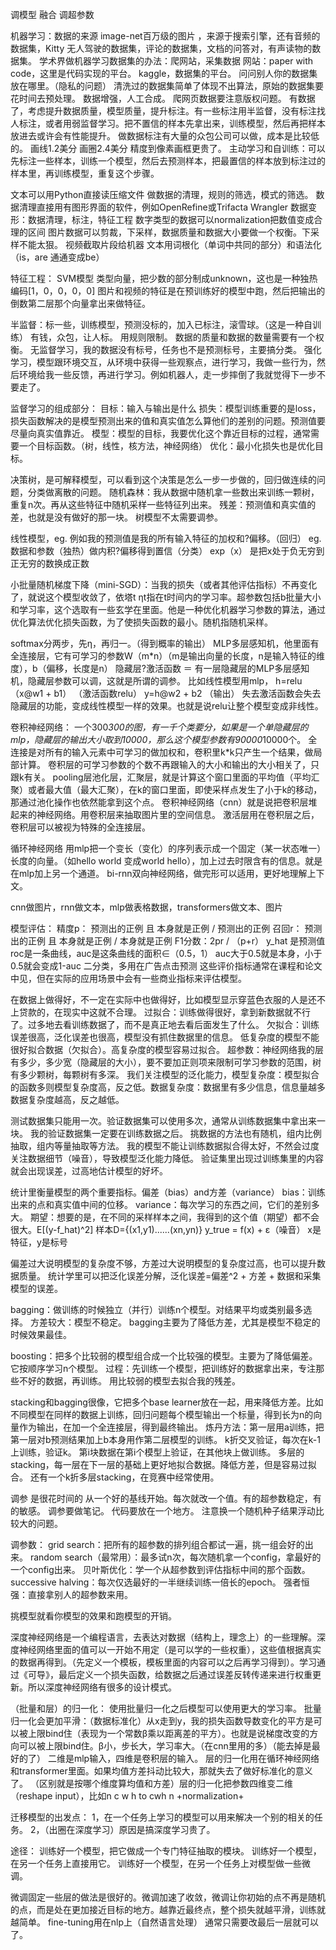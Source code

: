 调模型 融合
调超参数

机器学习：数据的来源 image-net百万级的图片 ，来源于搜索引擎，还有音频的数据集，Kitty 无人驾驶的数据集，评论的数据集，文档的问答对，有声读物的数据集。
学术界做机器学习数据集的办法：爬网站，采集数据
网站：paper with code，这里是代码实现的平台。
kaggle，数据集的平台。
问问别人你的数据集放在哪里。（隐私的问题）
清洗过的数据集简单了体现不出算法，原始的数据集要花时间去预处理。
数据增强，人工合成。
爬网页数据要注意版权问题。
有数据了，考虑提升数据质量，模型质量，提升标注。有一些标注用半监督，没有标注找人标注，或者用弱监督学习。把不置信的样本先拿出来，训练模型，然后再把样本放进去或许会有性能提升。
做数据标注有大量的众包公司可以做，成本是比较低的。
画线1.2美分 画圈2.4美分 精度到像素画框更贵了。
主动学习和自训练：可以先标注一些样本，训练一个模型，然后去预测样本，把最置信的样本放到标注过的样本里，再训练模型，重复这个步骤。

文本可以用Python直接读压缩文件
做数据的清理，规则的筛选，模式的筛选。
数据清理直接用有图形界面的软件，例如OpenRefine或Trifacta Wrangler
数据变形：数据清理，标注，特征工程
数字类型的数据可以normalization把数值变成合理的区间
图片数据可以剪裁，下采样，数据质量和数据大小要做一个权衡。下采样不能太狠。
视频截取片段给机器
文本用词根化（单词中共同的部分）和语法化（is，are 通通变成be）

特征工程：
SVM模型
类型向量，把少数的部分制成unknown，这也是一种独热编码[1，0，0，0，0]
图片和视频的特征是在预训练好的模型中跑，然后把输出的倒数第二层那个向量拿出来做特征。

半监督：标一些，训练模型，预测没标的，加入已标注，滚雪球。（这是一种自训练）
有钱，众包，让人标。
用规则限制。
数据的质量和数据的数量需要有一个权衡。
无监督学习，我的数据没有标号，任务也不是预测标号，主要搞分类。
强化学习，模型跟环境交互，从环境中获得一些观察点，进行学习，我做一些行为，然后环境给我一些反馈，再进行学习。例如机器人，走一步摔倒了我就觉得下一步不要走了。

监督学习的组成部分：
目标：输入与输出是什么
损失：模型训练重要的是loss，损失函数解决的是模型预测出来的值和真实值怎么算他们的差别的问题。预测值要尽量向真实值靠近。
模型：模型的目标，我要优化这个靠近目标的过程，通常需要一个目标函数。（树，线性，核方法，神经网络）
优化：最小化损失也是优化目标。

决策树，是可解释模型，可以看到这个决策是怎么一步一步做的，回归做连续的问题，分类做离散的问题。
随机森林：我从数据中随机拿一些数出来训练一颗树，重复n次。再从这些特征中随机采样一些特征列出来。
残差：预测值和真实值的差，也就是没有做好的那一块。
树模型不太需要调参。

线性模型，eg. 例如我的预测值是我的所有输入特征的加权和?偏移。（回归）
eg.数据和参数（独热）做内积?偏移得到置信（分类）
exp（x） 是把x处于负无穷到正无穷的数换成正数

小批量随机梯度下降（mini-SGD）：当我的损失（或者其他评估指标）不再变化了，就说这个模型收敛了，依塔t ηt指在t时间内的学习率。超参数包括b批量大小和学习率，这个选取有一些玄学在里面。他是一种优化机器学习参数的算法，通过优化算法优化损失函数，为了使损失函数的最小。随机指随机采样。

softmax分两步，先η，再归一。（得到概率的输出）
MLP多层感知机，他里面有全连接层，它有可学习的参数W（m*n）（m是输出向量的长度，n是输入特征的维度），b（偏移，长度是n）
隐藏层?激活函数 ＝ 有一层隐藏层的MLP多层感知机，隐藏层参数可以调，这就是所谓的调参。
比如线性模型用mlp，
h=relu（x@w1 + b1） （激活函数relu）
y=h@w2 + b2  （输出）
失去激活函数会失去隐藏层的功能，变成线性模型一样的效果。也就是说relu让整个模型变成非线性。

卷积神经网络：
一个300*300的图，有一千个类要分，如果是一个单隐藏层的mlp，隐藏层的输出大小取到10000，那么这个模型参数有90000*10000个。
全连接是对所有的输入元素中可学习的做加权和，卷积里k*k只产生一个结果，做局部计算。
卷积层的可学习参数的个数不再跟输入的大小和输出的大小相关了，只跟k有关。
pooling层池化层，汇聚层，就是计算这个窗口里面的平均值（平均汇聚）或者最大值（最大汇聚），在k的窗口里面，即使采样点发生了小于k的移动，那通过池化操作也依然能拿到这个点。
卷积神经网络（cnn）就是说把卷积层堆起来的神经网络。用卷积层来抽取图片里的空间信息。
激活层用在卷积层之后，卷积层可以被视为特殊的全连接层。

循环神经网络
用mlp把一个变长（变化）的序列表示成一个固定（某一状态唯一）长度的向量。（如hello world 变成world hello），加上过去时限含有的信息。就是在mlp加上另一个通道。
bi-rnn双向神经网络，做完形可以适用，更好地理解上下文。

cnn做图片，rnn做文本，mlp做表格数据，transformers做文本、图片

模型评估：
精度p： 预测出的正例 且 本身就是正例 / 预测出的正例
召回r： 预测出的正例 且 本身就是正例 / 本身就是正例
F1分数：2pr / （p+r） 
y_hat 是预测值
roc是一条曲线，auc是这条曲线的面积∈（0.5，1） auc大于0.5就是本身，小于0.5就会变成1-auc
二分类，多用在广告点击预测
这些评价指标通常在课程和论文中见，但在实际的应用场景中会有一些商业指标来评估模型。

在数据上做得好，不一定在实际中也做得好，比如模型显示穿蓝色衣服的人是还不上贷款的，在现实中这就不合理。
过拟合：训练做得很好，拿到新数据就不行了。过多地去看训练数据了，而不是真正地去看后面发生了什么。
欠拟合：训练误差很高，泛化误差也很高，模型没有抓住数据里的信息。
低复杂度的模型不能很好拟合数据（欠拟合）。高复杂度的模型容易过拟合。
超参数：神经网络我的层有多少，多少宽（隐藏层的大小），要不要加正则项来限制可学习参数的范围，树有多少颗树，每颗树有多深。
我们关注模型的泛化能力，模型复杂度：模型拟合的函数多则模型复杂度高，反之低。数据复杂度：数据里有多少信息，信息量越多数据复杂度越高，反之越低。

测试数据集只能用一次。验证数据集可以使用多次，通常从训练数据集中拿出来一块。
我的验证数据集一定要在训练数据之后。
挑数据的方法也有随机，组内比例抽取，组内等量抽取等方法。
我的模型不能让训练数据拟合得太好，不然会过度关注数据细节（噪音），导致模型泛化能力降低。
验证集里出现过训练集里的内容就会出现误差，过高地估计模型的好坏。

统计里衡量模型的两个重要指标。偏差（bias）and方差（variance）
bias：训练出来的点和真实值中间的位移。
variance：每次学习的东西之间，它们的差别多大。
期望：想要的是，在不同的采样样本之间，我得到的这个值（期望）都不会很大。E[(y-f_hat)^2]
样本D={(x1,y1)......(xn,yn)}  y_true = f(x) + ε（噪音）
x是特征，y是标号

偏差过大说明模型的复杂度不够，方差过大说明模型的复杂度过高，也可以提升数据质量。
统计学里可以把泛化误差分解，泛化误差=偏差^2 + 方差 + 数据和采集模型的误差。

bagging：做训练的时候独立（并行）训练n个模型。对结果平均或类别最多选择。
方差较大：模型不稳定。
bagging主要为了降低方差，尤其是模型不稳定的时候效果最佳。

boosting：把多个比较弱的模型组合成一个比较强的模型。主要为了降低偏差。它按顺序学习n个模型。
过程：先训练一个模型，把训练好的数据拿出来，专注那些不好的数据，再训练。
用比较弱的模型去拟合我的残差。

stacking和bagging很像，它把多个base learner放在一起，用来降低方差。比如不同模型在同样的数据上训练，回归问题每个模型输出一个标量，得到长为n的向量作为输出，在加一个全连接层，得到最终输出。
炼丹方法：第一层用a训练，把第一层对b预测结果加上b本身用作第二层模型的训练。
k折交叉验证，每次在k-1上训练，验证k。
第i块数据在第i个模型上验证，在其他块上做训练。
多层的stacking，每一层在下一层的基础上更好地拟合数据。降低方差，但是容易过拟合。
还有一个k折多层stacking，在竞赛中经常使用。

调参 是很花时间的
从一个好的基线开始。每次就改一个值。有的超参数稳定，有的敏感。
调参要做笔记。
代码要放在一个地方。
注意换一个随机种子结果浮动比较大的问题。

调参数：
grid search：把所有的超参数的排列组合都试一遍，挑一组会好的出来。
random search（最常用）：最多试n次，每次随机拿一个config，拿最好的一个config出来。
贝叶斯优化：学一个从超参数到评估指标中间的那个函数。
successive halving：每次仅选最好的一半继续训练一倍长的epoch。
强者恒强：直接拿别人的超参数来用。

挑模型就看你模型的效果和跑模型的开销。

深度神经网络是一个编程语言，去表达对数据（结构上，理念上）的一些理解。深度神经网络里面的值可以一开始不用定（是可以学的一些权重），这些值根据真实的数据再得到。（先定义一个模板，模板里面的内容可以之后再学习得到）。学习通过《可导》，最后定义一个损失函数，给数据之后通过误差反转传递来进行权重更新。所以深度神经网络有很多的设计模式。

（批量和层）的归一化：
使用批量归一化之后模型可以使用更大的学习率。
批量归一化会更加平滑：（数据标准化）从x走到y，我的损失函数导数变化的平方是可以被上限bind住（表现为一个常数β乘以距离差的平方）。也就是说梯度改变的方向可以被上限bind住。β小，步长大，学习率大。（在cnn里用的多）（能去掉是最好的了）
二维是mlp输入，四维是卷积层的输入。
层的归一化用在循环神经网络和transformer里面。如果均值方差抖动比较大，那就失去了做好标准化的意义了。
（区别就是按哪个维度算均值和方差）层的归一化把参数四维变二维（reshape input），比如n c w h to cwh n
+normalization+

迁移模型的出发点：
1，在一个任务上学习的模型可以用来解决一个别的相关的任务。
2，（出圈在深度学习）原因是搞深度学习贵了。

途径：
训练好一个模型，把它做成一个专门特征抽取的模块。
训练好一个模型，在另一个任务上直接用它。
训练好一个模型，在另一个任务上对模型做一些微调。

微调固定一些层的做法是很好的。微调加速了收敛，微调让你初始的点不再是随机的点，而是处在更加接近目标的地方。越靠近最终点，整个损失就越平滑，训练就越简单。
fine-tuning用在nlp上（自然语言处理）
通常只需要改最后一层就可以了。
